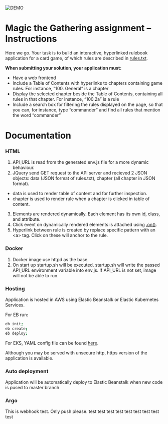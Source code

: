 ![DEMO](https://s6.gifyu.com/images/final920261d1b4df5404.gif)

# Magic the Gathering assignment – Instructions

Here we go. Your task is to build an interactive, hyperlinked rulebook application for a card game, of which rules are described in <a href="https://media.wizards.com/2021/downloads/MagicCompRules%2020210419.txt">rules.txt</a>.

**When submitting your solution, your application must:**

* Have a web frontend
* Include a Table of Contents with hyperlinks to chapters containing game rules. For instance, “100. General” is a chapter
* Display the selected chapter beside the Table of Contents, containing all rules in that chapter. For instance, “100.2a” is a rule
* Include a search box for filtering the rules displayed on the page, so that you can, for instance, type “commander” and find all rules that mention the word “commander”

# Documentation

### HTML
1. API_URL is read from the generated env.js file for a more dynamic behaviour.
2. JQuery send GET request to the API server and recieved 2 JSON objects: data (JSON format of rules.txt), chapter (all chapter in JSON format).
* data is used to render table of content and for further inspection.
* chapter is used to render rule when a chapter is clicked in table of content.
3. Elements are rendered dynamically. Each element has its own id, class, and attribute.
4. Click event on dynamically rendered elements is attached using <a href="https://api.jquery.com/on/#on-events-selector-data-handler">.on()</a>. 
5. Hyperlink between rule is created by replace specific pattern with an \<a\> tag. Click on these will anchor to the rule.

### Docker
1. Docker image use httpd as the base.
2. On start up startup.sh will be executed. startup.sh will write the passed API_URL environment variable into env.js. If API_URL is not set, image will not be able to run.

### Hosting
Application is hosted in AWS using Elastic Beanstalk or Elastic Kubernetes Services.

For EB run:
```bash
eb init;
eb create;
eb deploy;
```
For EKS, YAML config file can be found <a href="https://github.com/ThangEthan/reaktor-kube/blob/master/web.yaml">here</a>.

Although you may be served with unsecure http, https version of the application is available.

### Auto deployment 
Application will be automatically deploy to Elastic Beanstalk when new code is pused to master branch

### Argo
This is webhook test. Only push please.
test
test
test
test
test
test
test
test
test
